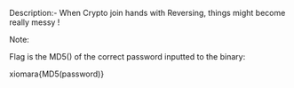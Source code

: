 Description:- When Crypto join hands with Reversing, things might become really messy !

Note:

Flag is the MD5() of the correct password inputted to the binary:

xiomara{MD5(password)}
